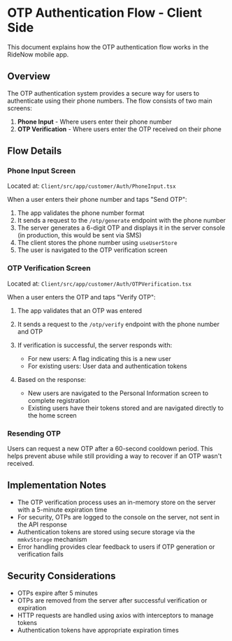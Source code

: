 # OTP Authentication Flow - Client Side

This document explains how the OTP authentication flow works in the RideNow mobile app.

## Overview

The OTP authentication system provides a secure way for users to authenticate using their phone numbers. The flow consists of two main screens:

1. **Phone Input** - Where users enter their phone number
2. **OTP Verification** - Where users enter the OTP received on their phone

## Flow Details

### Phone Input Screen

Located at: `Client/src/app/customer/Auth/PhoneInput.tsx`

When a user enters their phone number and taps "Send OTP":

1. The app validates the phone number format
2. It sends a request to the `/otp/generate` endpoint with the phone number
3. The server generates a 6-digit OTP and displays it in the server console (in production, this would be sent via SMS)
4. The client stores the phone number using `useUserStore` 
5. The user is navigated to the OTP verification screen

### OTP Verification Screen

Located at: `Client/src/app/customer/Auth/OTPVerification.tsx`

When a user enters the OTP and taps "Verify OTP":

1. The app validates that an OTP was entered
2. It sends a request to the `/otp/verify` endpoint with the phone number and OTP
3. If verification is successful, the server responds with:
   - For new users: A flag indicating this is a new user
   - For existing users: User data and authentication tokens

4. Based on the response:
   - New users are navigated to the Personal Information screen to complete registration
   - Existing users have their tokens stored and are navigated directly to the home screen

### Resending OTP

Users can request a new OTP after a 60-second cooldown period. This helps prevent abuse while still providing a way to recover if an OTP wasn't received.

## Implementation Notes

- The OTP verification process uses an in-memory store on the server with a 5-minute expiration time
- For security, OTPs are logged to the console on the server, not sent in the API response
- Authentication tokens are stored using secure storage via the `mmkvStorage` mechanism
- Error handling provides clear feedback to users if OTP generation or verification fails

## Security Considerations

- OTPs expire after 5 minutes
- OTPs are removed from the server after successful verification or expiration
- HTTP requests are handled using axios with interceptors to manage tokens
- Authentication tokens have appropriate expiration times 